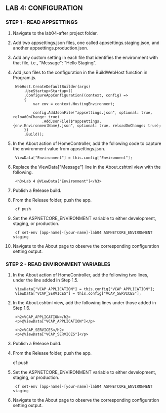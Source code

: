﻿## LAB 4: CONFIGURATION

### STEP 1 - READ APPSETTINGS

1. Navigate to the lab04-after project folder.
2. Add two appsettings.json files, one called appsettings.staging.json, and another appsettings.production.json.
3. Add any custom setting in each file that identifies the environment with that file, i.e., "Message": "Hello Staging".
4. Add json files to the configuration in the BuildWebHost function in Program.js.

		WebHost.CreateDefaultBuilder(args)
            .UseStartup<Startup>()
            .ConfigureAppConfiguration((context, config) =>
            {
                var env = context.HostingEnvironment;

                config.AddJsonFile("appsettings.json", optional: true, reloadOnChange: true)
                    .AddJsonFile($"appsettings.{env.EnvironmentName}.json", optional: true, reloadOnChange: true);
            })
            .Build();

5. In the About action of HomeController, add the following code to capture the environment value from appsettings.json.

		ViewData["Environment"] = this.config["Environment"];

6. Replace the ViewData["Message"] line in the About.cshtml view with the following.

		<h3>Lab 4 @ViewData["Environment"]</h3>

7. Publish a Release build.

8. From the Release folder, push the app.

		cf push

9. Set the ASPNETCORE_ENVIRONMENT variable to either development, staging, or production.

		cf set-env [app-name]-[your-name]-lab04 ASPNETCORE_ENVIRONMENT staging

10. Navigate to the About page to observe the corresponding configuration setting output.

### STEP 2 - READ ENVIRONMENT VARIABLES

1. In the About action of HomeController, add the following two lines, under the line added in Step 1.5.

		ViewData["VCAP_APPLICATION"] = this.config["VCAP_APPLICATION"];
        ViewData["VCAP_SERVICES"] = this.config["VCAP_SERVICES"];

2. In the About.cshtml view, add the following lines under those added in Step 1.6.

		<h2>VCAP_APPLICATION</h2>
		<p>@ViewData["VCAP_APPLICATION"]</p>

		<h2>VCAP_SERVICES</h2>
		<p>@ViewData["VCAP_SERVICES"]</p>

3. Publish a Release build.
4. From the Release folder, push the app.

	cf push

5. Set the ASPNETCORE_ENVIRONMENT variable to either development, staging, or production.

		cf set-env [app-name]-[your-name]-lab04 ASPNETCORE_ENVIRONMENT staging

6. Navigate to the About page to observe the corresponding configuration setting output.